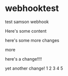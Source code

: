 # webhooktest
test samson webhook

Here's some content

here's some more changes

more

here's a change!!!!


yet another change!
1
2
3
4
5
